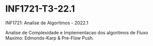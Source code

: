 # INF1721-T3-22.1
INF1721: Analise de Algoritmos - 2022.1

Analise de Complexidade e Implementacao dos algoritmos de Fluxo Maximo: Edmonds-Karp & Pre-Flow Push.
